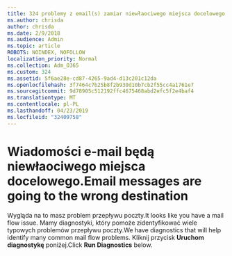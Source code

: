 ```yaml
---
title: 324 problemy z email(s) zamiar niewłaociwego miejsca docelowego.
ms.author: chrisda
author: chrisda
ms.date: 2/9/2018
ms.audience: Admin
ms.topic: article
ROBOTS: NOINDEX, NOFOLLOW
localization_priority: Normal
ms.collection: Adm_O365
ms.custom: 324
ms.assetid: 5f6ae28e-cd87-4265-9ad4-d13c201c12da
ms.openlocfilehash: 3f7464c7b25b8f2b930d10b7cb2f55cc4a1761e7
ms.sourcegitcommit: 9d78905c512192ffc4675468abd2efc5f2e4baf4
ms.translationtype: MT
ms.contentlocale: pl-PL
ms.lasthandoff: 04/23/2019
ms.locfileid: "32409758"
---
```

# <a name="email-messages-are-going-to-the-wrong-destination"></a><span data-ttu-id="6fddf-102">Wiadomości e-mail będą niewłaociwego miejsca docelowego.</span><span class="sxs-lookup"><span data-stu-id="6fddf-102">Email messages are going to the wrong destination</span></span>

<span data-ttu-id="6fddf-103">Wygląda na to masz problem przepływu poczty.</span><span class="sxs-lookup"><span data-stu-id="6fddf-103">It looks like you have a mail flow issue.</span></span> <span data-ttu-id="6fddf-104">Mamy diagnostyki, który pomoże zidentyfikować wiele typowych problemów przepływu poczty.</span><span class="sxs-lookup"><span data-stu-id="6fddf-104">We have diagnostics that will help identify many common mail flow problems.</span></span> <span data-ttu-id="6fddf-105">Kliknij przycisk **Uruchom diagnostykę** poniżej.</span><span class="sxs-lookup"><span data-stu-id="6fddf-105">Click **Run Diagnostics** below.</span></span>
